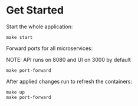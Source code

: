 # Get Started

Start the whole application:
```
make start
```

Forward ports for all microservices:

NOTE: API runs on 8080 and UI on 3000 by default
```
make port-forward
```

After applied changes run to refresh the containers:
```
make up
make port-forward
```